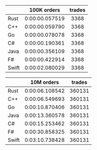 ||100K orders|trades|
-|:-:|:-:|
|Rust|0:00:00.057519|3368|
|C++|0:00:00.059790|3368|
|Go|0:00:00.078078|3368|
|C#|0:00:00.190361|3368|
|Java|0:00:00.356109|3368|
|F#|0:00:00.422914|3368|
|Swift|0:00:02.080029|3368|


||10M orders|trades|
-|:-:|:-:|
|Rust|0:00:06.108542|360131|
|C++|0:00:06.549693|360131|
|Go|0:00:10.870406|360131|
|Java|0:00:13.360578|360131|
|C#|0:00:15.253462|360131|
|F#|0:00:30.858325|360131|
|Swift|0:03:10.738428|360131|


